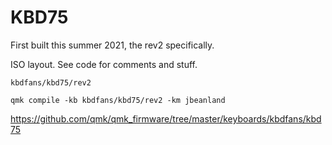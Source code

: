 # KBD75

First built this summer 2021, the rev2 specifically.

ISO layout. See code for comments and stuff.

```
kbdfans/kbd75/rev2

qmk compile -kb kbdfans/kbd75/rev2 -km jbeanland
```

https://github.com/qmk/qmk_firmware/tree/master/keyboards/kbdfans/kbd75